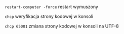 ```restart-computer -force``` restart wymuszony

```chcp``` weryfikacja strony kodowej w konsoli

```chcp 65001``` zmiana strony kodowej w konsoli na UTF-8
